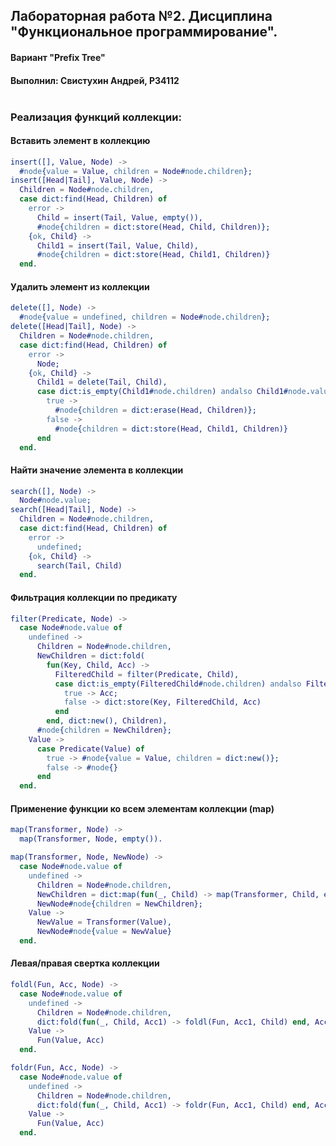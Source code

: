 ## Лабораторная работа №2. Дисциплина "Функциональное программирование".

#### Вариант "Prefix Tree"
#### Выполнил: Свистухин Андрей, Р34112 <br/><br/>

### Реализация функций коллекции:
#### Вставить элемент в коллекцию
```Erlang
insert([], Value, Node) ->
  #node{value = Value, children = Node#node.children};
insert([Head|Tail], Value, Node) ->
  Children = Node#node.children,
  case dict:find(Head, Children) of
    error ->
      Child = insert(Tail, Value, empty()),
      #node{children = dict:store(Head, Child, Children)};
    {ok, Child} ->
      Child1 = insert(Tail, Value, Child),
      #node{children = dict:store(Head, Child1, Children)}
  end.
```

#### Удалить элемент из коллекции
```Erlang
delete([], Node) ->
  #node{value = undefined, children = Node#node.children};
delete([Head|Tail], Node) ->
  Children = Node#node.children,
  case dict:find(Head, Children) of
    error ->
      Node;
    {ok, Child} ->
      Child1 = delete(Tail, Child),
      case dict:is_empty(Child1#node.children) andalso Child1#node.value == undefined of
        true ->
          #node{children = dict:erase(Head, Children)};
        false ->
          #node{children = dict:store(Head, Child1, Children)}
      end
  end.
```

#### Найти значение элемента в коллекции
```Erlang
search([], Node) ->
  Node#node.value;
search([Head|Tail], Node) ->
  Children = Node#node.children,
  case dict:find(Head, Children) of
    error ->
      undefined;
    {ok, Child} ->
      search(Tail, Child)
  end.
```

#### Фильтрация коллекции по предикату
```Erlang
filter(Predicate, Node) ->
  case Node#node.value of
    undefined ->
      Children = Node#node.children,
      NewChildren = dict:fold(
        fun(Key, Child, Acc) ->
          FilteredChild = filter(Predicate, Child),
          case dict:is_empty(FilteredChild#node.children) andalso FilteredChild#node.value == undefined of
            true -> Acc;
            false -> dict:store(Key, FilteredChild, Acc)
          end
        end, dict:new(), Children),
      #node{children = NewChildren};
    Value ->
      case Predicate(Value) of
        true -> #node{value = Value, children = dict:new()};
        false -> #node{}
      end
  end.
```

#### Применение функции ко всем элементам коллекции (map)
```Erlang
map(Transformer, Node) ->
  map(Transformer, Node, empty()).

map(Transformer, Node, NewNode) ->
  case Node#node.value of
    undefined ->
      Children = Node#node.children,
      NewChildren = dict:map(fun(_, Child) -> map(Transformer, Child, empty()) end, Children),
      NewNode#node{children = NewChildren};
    Value ->
      NewValue = Transformer(Value),
      NewNode#node{value = NewValue}
  end.
```

#### Левая/правая свертка коллекции
```Erlang
foldl(Fun, Acc, Node) ->
  case Node#node.value of
    undefined ->
      Children = Node#node.children,
      dict:fold(fun(_, Child, Acc1) -> foldl(Fun, Acc1, Child) end, Acc, Children);
    Value ->
      Fun(Value, Acc)
  end.

foldr(Fun, Acc, Node) ->
  case Node#node.value of
    undefined ->
      Children = Node#node.children,
      dict:fold(fun(_, Child, Acc1) -> foldr(Fun, Acc1, Child) end, Acc, Children);
    Value ->
      Fun(Value, Acc)
  end.
```
